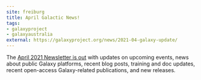 ```yaml
---
site: freiburg
title: April Galactic News!
tags: 
- galaxyproject
- galaxyaustralia
external: https://galaxyproject.org/news/2021-04-galaxy-update/
---
```


The [April 2021 Newsletter is out](https://galaxyproject.org/news/2021-04-galaxy-update/) with updates on upcoming events, news about public Galaxy platforms, recent blog posts, training and doc updates, recent open-access Galaxy-related publications, and new releases.


